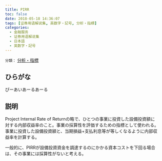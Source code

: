 ```yaml
---
title: PIRR
toc: false
date: 2018-05-18 14:36:07
tags: [证券用语解说集, 英数字・記号, 分析・指標]
categories:
  - 金融服务
  - 证券用语解说集
  - 日本語
  - 英数字・記号
---
```


`分類：` [分析・指標](/tags/分析・指標/)

## ひらがな

ぴーあいあーるあーる

## 説明

Project Internal Rate of Returnの略で、ひとつの事業に投資した設備投資額に対する内部収益率のこと。事業の採算性を評価するための指標として使われる。事業に投資した設備投資額と、当期損益+支払利息等が等しくなるように内部収益率を計算する。

一般的に、PIRRが設備投資資金を調達するのにかかる資本コストを下回る場合は、その事業には採算性がないと考える。
